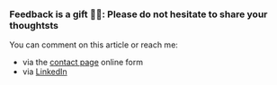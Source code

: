
### Feedback is a gift 🙏🏼: Please do not hesitate to share your thoughtsts

You can comment on this article or reach me:
- via the [contact page](contact) online form
- via [LinkedIn](https://www.linkedin.com/in/benoitdesligneris/)
